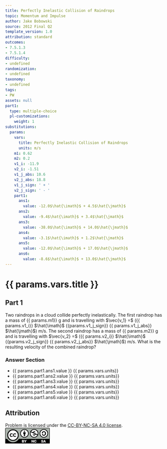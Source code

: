 ```yaml
---
title: Perfectly Inelastic Collision of Raindrops
topic: Momentum and Impulse
author: Jake Bobowski
source: 2012 Final Q2
template_version: 1.0
attribution: standard
outcomes:
- 7.5.1.3
- 7.5.1.4
difficulty:
- undefined
randomization:
- undefined
taxonomy:
- undefined
tags:
- PW
assets: null
part1:
  type: multiple-choice
  pl-customizations:
    weight: 1
substitutions:
  params:
    vars:
      title: Perfectly Inelastic Collision of Raindrops
      units: m/s
    m1: 0.62
    m2: 0.2
    v1_i: -11.9
    v2_i: -1.51
    v1_j_abs: 10.6
    v2_j_abs: 18.8
    v1_j_sign: ' + '
    v2_j_sign: ' - '
    part1:
      ans1:
        value: -12.0$\hat{\imath}$ + 4.5$\hat{\jmath}$
      ans2:
        value: -9.4$\hat{\imath}$ + 3.4$\hat{\jmath}$
      ans3:
        value: -38.0$\hat{\imath}$ + 14.0$\hat{\jmath}$
      ans4:
        value: -3.1$\hat{\imath}$ + 1.2$\hat{\jmath}$
      ans5:
        value: -12.0$\hat{\imath}$ + 17.0$\hat{\jmath}$
      ans6:
        value: -8.6$\hat{\imath}$ + 13.0$\hat{\jmath}$
---
```

# {{ params.vars.title }}
## Part 1

Two raindrops in a cloud collide perfectly inelastically. The first raindrop has a mass of {{ params.m1}} g and is travelling with $\vec{v_1} =$ ({{ params.v1_i}} $\hat{\imath}$ {{params.v1_j_sign}} {{ params.v1_j_abs}} $\hat{\jmath}$) m/s. The second raindrop has a mass of {{ params.m2}} g and is travelling with $\vec{v_2} =$ ({{ params.v2_i}} $\hat{\imath}$ {{params.v2_j_sign}} {{ params.v2_j_abs}} $\hat{\jmath}$) m/s. What is the resulting velocity of the combined raindrop?

### Answer Section

- {{ params.part1.ans1.value }} {{ params.vars.units}}
- {{ params.part1.ans2.value }} {{ params.vars.units}}
- {{ params.part1.ans3.value }} {{ params.vars.units}}
- {{ params.part1.ans4.value }} {{ params.vars.units}}
- {{ params.part1.ans5.value }} {{ params.vars.units}}
- {{ params.part1.ans6.value }} {{ params.vars.units}}

## Attribution

Problem is licensed under the [CC-BY-NC-SA 4.0 license](https://creativecommons.org/licenses/by-nc-sa/4.0/).<br> ![The Creative Commons 4.0 license requiring attribution-BY, non-commercial-NC, and share-alike-SA license.](https://raw.githubusercontent.com/firasm/bits/master/by-nc-sa.png)
